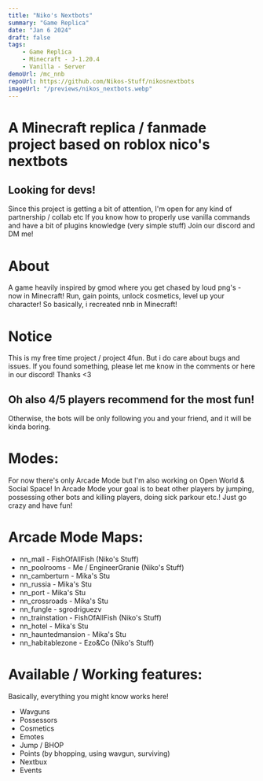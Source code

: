 ```yaml
---
title: "Niko's Nextbots"
summary: "Game Replica"
date: "Jan 6 2024"
draft: false
tags:
    - Game Replica
    - Minecraft - J-1.20.4
    - Vanilla - Server
demoUrl: /mc_nnb
repoUrl: https://github.com/Nikos-Stuff/nikosnextbots
imageUrl: "/previews/nikos_nextbots.webp"
---
```


# A Minecraft replica / fanmade project based on roblox nico's nextbots

## Looking for devs!
Since this project is getting a bit of attention, I'm open for any kind of partnership / collab etc
If you know how to properly use vanilla commands and have a bit of plugins knowledge (very simple stuff) Join our discord and DM me!



# About
A game heavily inspired by gmod where you get chased by loud png's - now in Minecraft!
Run, gain points, unlock cosmetics, level up your character!
So basically, i recreated nnb in Minecraft!




# Notice
This is my free time project / project 4fun. But i do care about bugs and issues.
If you found something, please let me know in the comments or here in our discord!
Thanks <3

## Oh also 4/5 players recommend for the most fun!
Otherwise, the bots will be only following you and your friend, and it will be kinda boring.

# Modes:
For now there's only Arcade Mode but I'm also working on Open World & Social Space!
In Arcade Mode your goal is to beat other players by jumping, possessing other bots and killing players,
doing sick parkour etc.!
Just go crazy and have fun!



# Arcade Mode Maps:
* nn_mall - FishOfAllFish (Niko's Stuff)
* nn_poolrooms - Me / EngineerGranie (Niko's Stuff)
* nn_camberturn - Mika's Stu
* nn_russia - Mika's Stu
* nn_port - Mika's Stu
* nn_crossroads - Mika's Stu
* nn_fungle - sgrodriguezv
* nn_trainstation - FishOfAllFish (Niko's Stuff)
* nn_hotel - Mika's Stu
* nn_hauntedmansion - Mika's Stu
* nn_habitablezone - Ezo&Co (Niko's Stuff)



# Available / Working features:
Basically, everything you might know works here!
* Wavguns
* Possessors
* Cosmetics
* Emotes
* Jump / BHOP
* Points (by bhopping, using wavgun, surviving)
* Nextbux
* Events


